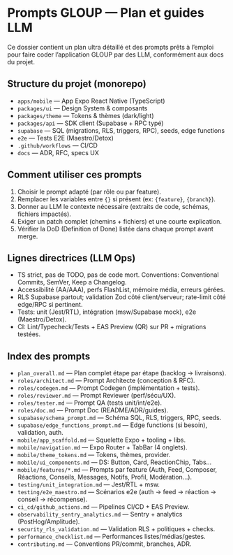 # Prompts GLOUP — Plan et guides LLM

Ce dossier contient un plan ultra détaillé et des prompts prêts à l’emploi pour faire coder l’application GLOUP par des LLM, conformément aux docs du projet.

## Structure du projet (monorepo)
- `apps/mobile` — App Expo React Native (TypeScript)
- `packages/ui` — Design System & composants
- `packages/theme` — Tokens & thèmes (dark/light)
- `packages/api` — SDK client (Supabase + RPC typé)
- `supabase` — SQL (migrations, RLS, triggers, RPC), seeds, edge functions
- `e2e` — Tests E2E (Maestro/Detox)
- `.github/workflows` — CI/CD
- `docs` — ADR, RFC, specs UX

## Comment utiliser ces prompts
1) Choisir le prompt adapté (par rôle ou par feature).
2) Remplacer les variables entre `{}` si présent (ex: `{feature}`, `{branch}`).
3) Donner au LLM le contexte nécessaire (extraits de code, schémas, fichiers impactés).
4) Exiger un patch complet (chemins + fichiers) et une courte explication.
5) Vérifier la DoD (Definition of Done) listée dans chaque prompt avant merge.

## Lignes directrices (LLM Ops)
- TS strict, pas de TODO, pas de code mort. Conventions: Conventional Commits, SemVer, Keep a Changelog.
- Accessibilité (AA/AAA), perfs FlashList, mémoire média, erreurs gérées.
- RLS Supabase partout; validation Zod côté client/serveur; rate-limit côté edge/RPC si pertinent.
- Tests: unit (Jest/RTL), intégration (msw/Supabase mock), e2e (Maestro/Detox).
- CI: Lint/Typecheck/Tests + EAS Preview (QR) sur PR + migrations testées.

## Index des prompts
- `plan_overall.md` — Plan complet étape par étape (backlog → livraisons).
- `roles/architect.md` — Prompt Architecte (conception & RFC).
- `roles/codegen.md` — Prompt Codegen (implémentation + tests).
- `roles/reviewer.md` — Prompt Reviewer (perf/sécu/UX).
- `roles/tester.md` — Prompt QA (tests unit/int/e2e).
- `roles/doc.md` — Prompt Doc (README/ADR/guides).
- `supabase/schema_prompt.md` — Schéma SQL, RLS, triggers, RPC, seeds.
- `supabase/edge_functions_prompt.md` — Edge functions (si besoin), validation, auth.
- `mobile/app_scaffold.md` — Squelette Expo + tooling + libs.
- `mobile/navigation.md` — Expo Router + TabBar (4 onglets).
- `mobile/theme_tokens.md` — Tokens, thèmes, provider.
- `mobile/ui_components.md` — DS: Button, Card, ReactionChip, Tabs…
- `mobile/features/*.md` — Prompts par feature (Auth, Feed, Composer, Réactions, Conseils, Messages, Notifs, Profil, Modération…).
- `testing/unit_integration.md` — Jest/RTL + msw.
- `testing/e2e_maestro.md` — Scénarios e2e (auth → feed → réaction → conseil → récompense).
- `ci_cd/github_actions.md` — Pipelines CI/CD + EAS Preview.
- `observability_sentry_analytics.md` — Sentry + analytics (PostHog/Amplitude).
- `security_rls_validation.md` — Validation RLS + politiques + checks.
- `performance_checklist.md` — Performances listes/médias/gestes.
- `contributing.md` — Conventions PR/commit, branches, ADR.

